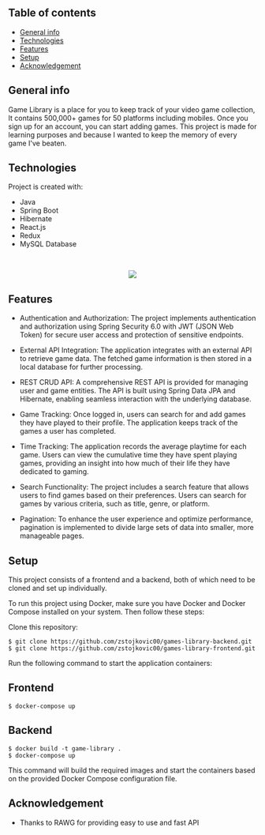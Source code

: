 ## Table of contents
* [General info](#general-info)
* [Technologies](#technologies)
* [Features](#features)
* [Setup](#setup)
* [Acknowledgement](#acknowledgement)






## General info
Game Library is a place for you to keep track of your video game collection, It contains 500,000+ games for 50 platforms including mobiles. Once you sign up for an account, you can start adding games.
This project is made for learning purposes  and because I wanted to keep the memory of every game I've beaten.




## Technologies
Project is created with:
* Java
* Spring Boot
* Hibernate
* React.js
* Redux
* MySQL Database

<br/>

<p align="center">
  <a href="https://skillicons.dev">
    <img src="https://skillicons.dev/icons?i=idea,spring,hibernate,react,redux,mysql" />
  </a>
</p>




## Features
* Authentication and Authorization: The project implements authentication and authorization using Spring Security 6.0 with JWT (JSON Web Token) for secure user access and protection of sensitive endpoints.


* External API Integration: The application integrates with an external API to retrieve game data. The fetched game information is then stored in a local database for further processing.


* REST CRUD API: A comprehensive REST API is provided for managing user and game entities. The API is built using Spring Data JPA and Hibernate, enabling seamless interaction with the underlying database.
 

* Game Tracking: Once logged in, users can search for and add games they have played to their profile. The application keeps track of the games a user has completed.


* Time Tracking: The application records the average playtime for each game. Users can view the cumulative time they have spent playing games, providing an insight into how much of their life they have dedicated to gaming.


* Search Functionality: The project includes a search feature that allows users to find games based on their preferences. Users can search for games by various criteria, such as title, genre, or platform.


* Pagination: To enhance the user experience and optimize performance, pagination is implemented to divide large sets of data into smaller, more manageable pages.



## Setup
This project consists of a frontend and a backend, both of which need to be cloned and set up individually.

To run this project using Docker, make sure you have Docker and Docker Compose installed on your system. Then follow these steps:

Clone this repository:

``` 
$ git clone https://github.com/zstojkovic00/games-library-backend.git
$ git clone https://github.com/zstojkovic00/games-library-frontend.git
```

Run the following command to start the application containers:
## Frontend
```
$ docker-compose up
```

## Backend
```
$ docker build -t game-library .
$ docker-compose up
```


This command will build the required images and start the containers based on the provided Docker Compose configuration file.

## Acknowledgement

* Thanks to RAWG for providing easy to use and fast API

